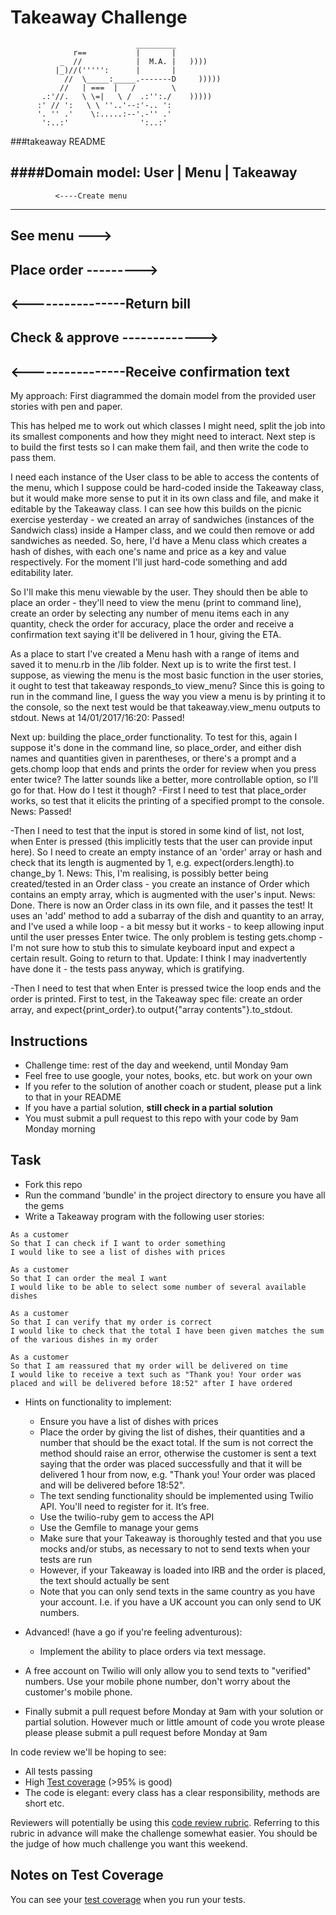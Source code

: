 Takeaway Challenge
==================
```
                            _________
              r==           |       |
           _  //            |  M.A. |   ))))
          |_)//(''''':      |       |
            //  \_____:_____.-------D     )))))
           //   | ===  |   /        \
       .:'//.   \ \=|   \ /  .:'':./    )))))
      :' // ':   \ \ ''..'--:'-.. ':
      '. '' .'    \:.....:--'.-'' .'
       ':..:'                ':..:'

 ```

 ###takeaway README

 ####Domain model:
   User  |  Menu  |  Takeaway
 ------------------------------
              <----Create menu
 ------------------------------
 See menu --->
 ------------------------------
 Place order --------->
 ------------------------------
 <----------------Return bill
 ------------------------------
 Check &
 approve ------------->
 ------------------------------
 <----------------Receive
                  confirmation
                  text
 ------------------------------

 My approach:
 First diagrammed the domain model from the provided user stories with pen and paper.

 This has helped me to work out which classes I might need, split the job into its smallest components and how they might need to interact. Next step is to build the first tests so I can make them fail, and then write the code to pass them.

 I need each instance of the User class to be able to access the contents of the menu, which I suppose could be hard-coded inside the Takeaway class, but it would make more sense to put it in its own class and file, and make it editable by the Takeaway class. I can see how this builds on the picnic exercise yesterday - we created an array of sandwiches (instances of the Sandwich class) inside a Hamper class, and we could then remove or add sandwiches as needed. So, here, I'd have a Menu class which creates a hash of dishes, with each one's name and price as a key and value respectively. For the moment I'll just hard-code something and add editability later.

 So I'll make this menu viewable by the user.
 They should then be able to place an order - they'll need to view the menu (print to command line), create an order by selecting any number of menu items each in any quantity, check the order for accuracy, place the order and receive a confirmation text saying it'll be delivered in 1 hour, giving the ETA.

 As a place to start I've created a Menu hash with a range of items and saved it to menu.rb in the /lib folder. Next up is to write the first test. I suppose, as viewing the menu is the most basic function in the user stories, it ought to test that takeaway responds_to view_menu? Since this is going to run in the command line, I guess the way you view a menu is by printing it to the console, so the next test would be that takeaway.view_menu outputs to stdout.
 News at 14/01/2017/16:20: Passed!

 Next up: building the place_order functionality. To test for this, again I suppose it's done in the command line, so place_order, and either dish names and quantities given in parentheses, or there's a prompt and a gets.chomp loop that ends and prints the order for review when you press enter twice? The latter sounds like a better, more controllable option, so I'll go for that. How do I test it though?
 -First I need to test that place_order works, so test that it elicits the printing of a specified prompt to the console.
 News: Passed!

 -Then I need to test that the input is stored in some kind of list, not lost, when Enter is pressed (this implicitly tests that the user can provide input here). So I need to create an empty instance of an 'order' array or hash and check that its length is augmented by 1, e.g. expect(orders.length).to change_by 1.
 News: This, I'm realising, is possibly better being created/tested in an Order class - you create an instance of Order which contains an empty array, which is augmented with the user's input.
 News: Done. There is now an Order class in its own file, and it passes the test! It uses an 'add' method to add a subarray of the dish and quantity to an array, and I've used a while loop -  a bit messy but it works - to keep allowing input until the user presses Enter twice. The only problem is testing gets.chomp - I'm not sure how to stub this to simulate keyboard input and expect a certain result. Going to return to that.
 Update: I think I may inadvertently have done it - the tests pass anyway, which is gratifying.

 -Then I need to test that when Enter is pressed twice the loop ends and the order is printed. First to test, in the Takeaway spec file: create an order array, and expect{print_order}.to output{"array contents"}.to_stdout.


Instructions
-------

* Challenge time: rest of the day and weekend, until Monday 9am
* Feel free to use google, your notes, books, etc. but work on your own
* If you refer to the solution of another coach or student, please put a link to that in your README
* If you have a partial solution, **still check in a partial solution**
* You must submit a pull request to this repo with your code by 9am Monday morning

Task
-----

* Fork this repo
* Run the command 'bundle' in the project directory to ensure you have all the gems
* Write a Takeaway program with the following user stories:

```
As a customer
So that I can check if I want to order something
I would like to see a list of dishes with prices

As a customer
So that I can order the meal I want
I would like to be able to select some number of several available dishes

As a customer
So that I can verify that my order is correct
I would like to check that the total I have been given matches the sum of the various dishes in my order

As a customer
So that I am reassured that my order will be delivered on time
I would like to receive a text such as "Thank you! Your order was placed and will be delivered before 18:52" after I have ordered
```

* Hints on functionality to implement:
  * Ensure you have a list of dishes with prices
  * Place the order by giving the list of dishes, their quantities and a number that should be the exact total. If the sum is not correct the method should raise an error, otherwise the customer is sent a text saying that the order was placed successfully and that it will be delivered 1 hour from now, e.g. "Thank you! Your order was placed and will be delivered before 18:52".
  * The text sending functionality should be implemented using Twilio API. You'll need to register for it. It’s free.
  * Use the twilio-ruby gem to access the API
  * Use the Gemfile to manage your gems
  * Make sure that your Takeaway is thoroughly tested and that you use mocks and/or stubs, as necessary to not to send texts when your tests are run
  * However, if your Takeaway is loaded into IRB and the order is placed, the text should actually be sent
  * Note that you can only send texts in the same country as you have your account. I.e. if you have a UK account you can only send to UK numbers.

* Advanced! (have a go if you're feeling adventurous):
  * Implement the ability to place orders via text message.

* A free account on Twilio will only allow you to send texts to "verified" numbers. Use your mobile phone number, don't worry about the customer's mobile phone.
* Finally submit a pull request before Monday at 9am with your solution or partial solution.  However much or little amount of code you wrote please please please submit a pull request before Monday at 9am


In code review we'll be hoping to see:

* All tests passing
* High [Test coverage](https://github.com/makersacademy/course/blob/master/pills/test_coverage.md) (>95% is good)
* The code is elegant: every class has a clear responsibility, methods are short etc.

Reviewers will potentially be using this [code review rubric](docs/review.md).  Referring to this rubric in advance will make the challenge somewhat easier.  You should be the judge of how much challenge you want this weekend.

Notes on Test Coverage
------------------

You can see your [test coverage](https://github.com/makersacademy/course/blob/master/pills/test_coverage.md) when you run your tests.
